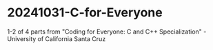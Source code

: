 # 20241031-C-for-Everyone
1-2 of 4 parts from "Coding for Everyone: C and C++ Specialization" - University of California Santa Cruz

